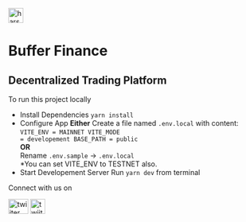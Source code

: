 <p  style="display:flex;align-items:center">
<a href="https://buffer.finance" target="blank"><img align="center" src="https://cdn.buffer.finance/Buffer-Media/main/bfr.png" alt="harshalmaniya2" height="30" width="30" /></a> 
</p>

# Buffer Finance
## Decentralized Trading Platform
To run this project locally

- Install Dependencies
<code>yarn install</code>
- Configure App
<b>Either</b>
Create a file named <code>.env.local</code> with content:
<code>VITE_ENV = MAINNET
VITE_MODE = developement
BASE_PATH = public</code>\
<b>OR</b>\
Rename <code>.env.sample</code> -> <code>.env.local</code>\
\*You can set VITE_ENV to TESTNET also.
- Start Developement Server
Run <code>yarn dev</code> from terminal

Connect with us on
 <p align="left">
<a href="https://twitter.com/Buffer_Finance?ref_src=twsrc%5Egoogle%7Ctwcamp%5Eserp%7Ctwgr%5Eauthor" target="blank"><img align="center" src="https://raw.githubusercontent.com/rahuldkjain/github-profile-readme-generator/master/src/images/icons/Social/twitter.svg" alt="twiiter link" height="30" width="40" /></a>
<a href="https://t.me/bufferfinance" target="blank"><img align="center" src="https://cdn3.iconfinder.com/data/icons/popular-services-brands-vol-2/512/telegram-512.png" alt="twiiter link" height="30" width="30" /></a>

</p>

